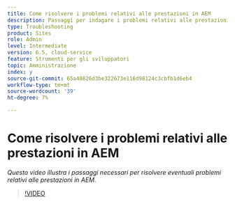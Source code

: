 ```yaml
---
title: Come risolvere i problemi relativi alle prestazioni in AEM
description: Passaggi per indagare i problemi relativi alle prestazioni
type: Troubleshooting
product: Sites
role: Admin
level: Intermediate
version: 6.5, cloud-service
feature: Strumenti per gli sviluppatori
topic: Amministrazione
index: y
source-git-commit: 65a40826d3be322673e116d98124c3cbfb1d6eb4
workflow-type: tm+mt
source-wordcount: '39'
ht-degree: 7%

---
```



# Come risolvere i problemi relativi alle prestazioni in AEM

*Questo video illustra i passaggi necessari per risolvere eventuali problemi relativi alle prestazioni in AEM.*

>[!VIDEO](https://video.tv.adobe.com/v/335472?quality=9&learn=on)
